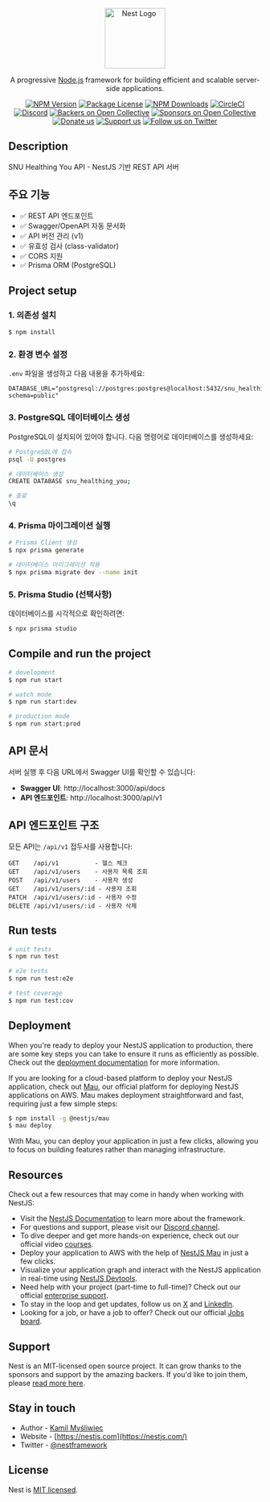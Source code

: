<p align="center">
  <a href="http://nestjs.com/" target="blank"><img src="https://nestjs.com/img/logo-small.svg" width="120" alt="Nest Logo" /></a>
</p>

[circleci-image]: https://img.shields.io/circleci/build/github/nestjs/nest/master?token=abc123def456
[circleci-url]: https://circleci.com/gh/nestjs/nest

  <p align="center">A progressive <a href="http://nodejs.org" target="_blank">Node.js</a> framework for building efficient and scalable server-side applications.</p>
    <p align="center">
<a href="https://www.npmjs.com/~nestjscore" target="_blank"><img src="https://img.shields.io/npm/v/@nestjs/core.svg" alt="NPM Version" /></a>
<a href="https://www.npmjs.com/~nestjscore" target="_blank"><img src="https://img.shields.io/npm/l/@nestjs/core.svg" alt="Package License" /></a>
<a href="https://www.npmjs.com/~nestjscore" target="_blank"><img src="https://img.shields.io/npm/dm/@nestjs/common.svg" alt="NPM Downloads" /></a>
<a href="https://circleci.com/gh/nestjs/nest" target="_blank"><img src="https://img.shields.io/circleci/build/github/nestjs/nest/master" alt="CircleCI" /></a>
<a href="https://discord.gg/G7Qnnhy" target="_blank"><img src="https://img.shields.io/badge/discord-online-brightgreen.svg" alt="Discord"/></a>
<a href="https://opencollective.com/nest#backer" target="_blank"><img src="https://opencollective.com/nest/backers/badge.svg" alt="Backers on Open Collective" /></a>
<a href="https://opencollective.com/nest#sponsor" target="_blank"><img src="https://opencollective.com/nest/sponsors/badge.svg" alt="Sponsors on Open Collective" /></a>
  <a href="https://paypal.me/kamilmysliwiec" target="_blank"><img src="https://img.shields.io/badge/Donate-PayPal-ff3f59.svg" alt="Donate us"/></a>
    <a href="https://opencollective.com/nest#sponsor"  target="_blank"><img src="https://img.shields.io/badge/Support%20us-Open%20Collective-41B883.svg" alt="Support us"></a>
  <a href="https://twitter.com/nestframework" target="_blank"><img src="https://img.shields.io/twitter/follow/nestframework.svg?style=social&label=Follow" alt="Follow us on Twitter"></a>
</p>
  <!--[![Backers on Open Collective](https://opencollective.com/nest/backers/badge.svg)](https://opencollective.com/nest#backer)
  [![Sponsors on Open Collective](https://opencollective.com/nest/sponsors/badge.svg)](https://opencollective.com/nest#sponsor)-->

## Description

SNU Healthing You API - NestJS 기반 REST API 서버

## 주요 기능

- ✅ REST API 엔드포인트
- ✅ Swagger/OpenAPI 자동 문서화
- ✅ API 버전 관리 (v1)
- ✅ 유효성 검사 (class-validator)
- ✅ CORS 지원
- ✅ Prisma ORM (PostgreSQL)

## Project setup

### 1. 의존성 설치

```bash
$ npm install
```

### 2. 환경 변수 설정

`.env` 파일을 생성하고 다음 내용을 추가하세요:

```env
DATABASE_URL="postgresql://postgres:postgres@localhost:5432/snu_healthing_you?schema=public"
```

### 3. PostgreSQL 데이터베이스 생성

PostgreSQL이 설치되어 있어야 합니다. 다음 명령어로 데이터베이스를 생성하세요:

```bash
# PostgreSQL에 접속
psql -U postgres

# 데이터베이스 생성
CREATE DATABASE snu_healthing_you;

# 종료
\q
```

### 4. Prisma 마이그레이션 실행

```bash
# Prisma Client 생성
$ npx prisma generate

# 데이터베이스 마이그레이션 적용
$ npx prisma migrate dev --name init
```

### 5. Prisma Studio (선택사항)

데이터베이스를 시각적으로 확인하려면:

```bash
$ npx prisma studio
```

## Compile and run the project

```bash
# development
$ npm run start

# watch mode
$ npm run start:dev

# production mode
$ npm run start:prod
```

## API 문서

서버 실행 후 다음 URL에서 Swagger UI를 확인할 수 있습니다:

- **Swagger UI**: http://localhost:3000/api/docs
- **API 엔드포인트**: http://localhost:3000/api/v1

## API 엔드포인트 구조

모든 API는 `/api/v1` 접두사를 사용합니다:

```
GET    /api/v1          - 헬스 체크
GET    /api/v1/users    - 사용자 목록 조회
POST   /api/v1/users    - 사용자 생성
GET    /api/v1/users/:id - 사용자 조회
PATCH  /api/v1/users/:id - 사용자 수정
DELETE /api/v1/users/:id - 사용자 삭제
```

## Run tests

```bash
# unit tests
$ npm run test

# e2e tests
$ npm run test:e2e

# test coverage
$ npm run test:cov
```

## Deployment

When you're ready to deploy your NestJS application to production, there are some key steps you can take to ensure it runs as efficiently as possible. Check out the [deployment documentation](https://docs.nestjs.com/deployment) for more information.

If you are looking for a cloud-based platform to deploy your NestJS application, check out [Mau](https://mau.nestjs.com), our official platform for deploying NestJS applications on AWS. Mau makes deployment straightforward and fast, requiring just a few simple steps:

```bash
$ npm install -g @nestjs/mau
$ mau deploy
```

With Mau, you can deploy your application in just a few clicks, allowing you to focus on building features rather than managing infrastructure.

## Resources

Check out a few resources that may come in handy when working with NestJS:

- Visit the [NestJS Documentation](https://docs.nestjs.com) to learn more about the framework.
- For questions and support, please visit our [Discord channel](https://discord.gg/G7Qnnhy).
- To dive deeper and get more hands-on experience, check out our official video [courses](https://courses.nestjs.com/).
- Deploy your application to AWS with the help of [NestJS Mau](https://mau.nestjs.com) in just a few clicks.
- Visualize your application graph and interact with the NestJS application in real-time using [NestJS Devtools](https://devtools.nestjs.com).
- Need help with your project (part-time to full-time)? Check out our official [enterprise support](https://enterprise.nestjs.com).
- To stay in the loop and get updates, follow us on [X](https://x.com/nestframework) and [LinkedIn](https://linkedin.com/company/nestjs).
- Looking for a job, or have a job to offer? Check out our official [Jobs board](https://jobs.nestjs.com).

## Support

Nest is an MIT-licensed open source project. It can grow thanks to the sponsors and support by the amazing backers. If you'd like to join them, please [read more here](https://docs.nestjs.com/support).

## Stay in touch

- Author - [Kamil Myśliwiec](https://twitter.com/kammysliwiec)
- Website - [https://nestjs.com](https://nestjs.com/)
- Twitter - [@nestframework](https://twitter.com/nestframework)

## License

Nest is [MIT licensed](https://github.com/nestjs/nest/blob/master/LICENSE).
